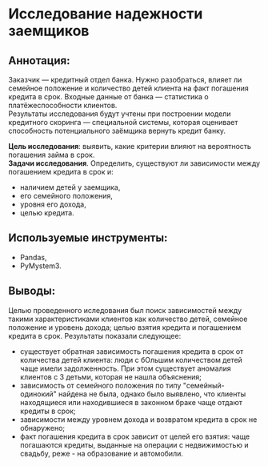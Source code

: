 # Исследование надежности заемщиков

## Аннотация:
Заказчик — кредитный отдел банка. Нужно разобраться, влияет ли семейное положение и количество детей клиента на факт погашения кредита в срок. Входные данные от банка — статистика о платёжеспособности клиентов. \
Результаты исследования будут учтены при построении модели кредитного скоринга — специальной системы, которая оценивает способность потенциального заёмщика вернуть кредит банку. 

**Цель исследования**: выявить, какие критерии влияют на вероятность погашения займа в срок. \
**Задачи исследования**. Определить, существуют ли зависимости между погашением кредита в срок и:
- наличием детей у заемщика, 
- его семейного положения, 
- уровня его дохода, 
- целью кредита.

## Используемые инструменты:
- Pandas, 
- PyMystem3.

## Выводы:
Целью проведенного иследования был поиск зависимостей между такими характеристиками клиентов как количество детей, семейное положение и уровень дохода; целью взятия кредита и погашением кредита в срок. Результаты показали следующее:
- существует обратная зависимость погашения кредита в срок от количества детей клиента: люди с бОльшим количеством детей чаще имели задолженность. При этом существует аномалия клиентов с 3 детьми, которая не нашла объяснения;
- зависимость от семейного положения по типу "семейный-одинокий" найдена не была, однако было выявлено, что клиенты находящиеся или находившиеся в законном браке чаще отдают кредиты в срок;
- зависимости между уровнем дохода и возвратом кредита в срок не обнаружено;
- факт погашения кредита в срок зависит от целей его взятия: чаще погашаются кредиты, выданные на операции с недвижимостью и свадьбу, реже - на образование и автомобили.
